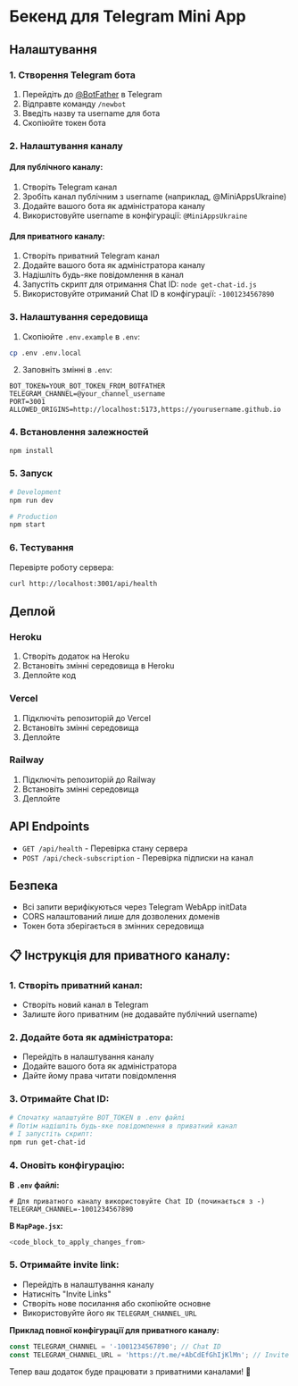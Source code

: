 # Бекенд для Telegram Mini App

## Налаштування

### 1. Створення Telegram бота

1. Перейдіть до [@BotFather](https://t.me/BotFather) в Telegram
2. Відправте команду `/newbot`
3. Введіть назву та username для бота
4. Скопіюйте токен бота

### 2. Налаштування каналу

#### Для публічного каналу:
1. Створіть Telegram канал
2. Зробіть канал публічним з username (наприклад, @MiniAppsUkraine)
3. Додайте вашого бота як адміністратора каналу
4. Використовуйте username в конфігурації: `@MiniAppsUkraine`

#### Для приватного каналу:
1. Створіть приватний Telegram канал
2. Додайте вашого бота як адміністратора каналу
3. Надішліть будь-яке повідомлення в канал
4. Запустіть скрипт для отримання Chat ID: `node get-chat-id.js`
5. Використовуйте отриманий Chat ID в конфігурації: `-1001234567890`

### 3. Налаштування середовища

1. Скопіюйте `.env.example` в `.env`:
```bash
cp .env .env.local
```

2. Заповніть змінні в `.env`:
```
BOT_TOKEN=YOUR_BOT_TOKEN_FROM_BOTFATHER
TELEGRAM_CHANNEL=@your_channel_username
PORT=3001
ALLOWED_ORIGINS=http://localhost:5173,https://yourusername.github.io
```

### 4. Встановлення залежностей

```bash
npm install
```

### 5. Запуск

```bash
# Development
npm run dev

# Production
npm start
```

### 6. Тестування

Перевірте роботу сервера:
```bash
curl http://localhost:3001/api/health
```

## Деплой

### Heroku

1. Створіть додаток на Heroku
2. Встановіть змінні середовища в Heroku
3. Деплойте код

### Vercel

1. Підключіть репозиторій до Vercel
2. Встановіть змінні середовища
3. Деплойте

### Railway

1. Підключіть репозиторій до Railway
2. Встановіть змінні середовища
3. Деплойте

## API Endpoints

- `GET /api/health` - Перевірка стану сервера
- `POST /api/check-subscription` - Перевірка підписки на канал

## Безпека

- Всі запити верифікуються через Telegram WebApp initData
- CORS налаштований лише для дозволених доменів
- Токен бота зберігається в змінних середовища 

## 📋 Інструкція для приватного каналу:

### 1. Створіть приватний канал:
- Створіть новий канал в Telegram
- Залиште його приватним (не додавайте публічний username)

### 2. Додайте бота як адміністратора:
- Перейдіть в налаштування каналу
- Додайте вашого бота як адміністратора
- Дайте йому права читати повідомлення

### 3. Отримайте Chat ID:

```bash
# Спочатку налаштуйте BOT_TOKEN в .env файлі
# Потім надішліть будь-яке повідомлення в приватний канал
# І запустіть скрипт:
npm run get-chat-id
```

### 4. Оновіть конфігурацію:

**В `.env` файлі:**
```env
# Для приватного каналу використовуйте Chat ID (починається з -)
TELEGRAM_CHANNEL=-1001234567890
```

**В `MapPage.jsx`:**
```javascript
<code_block_to_apply_changes_from>
```

### 5. Отримайте invite link:
- Перейдіть в налаштування каналу
- Натисніть "Invite Links" 
- Створіть нове посилання або скопіюйте основне
- Використовуйте його як `TELEGRAM_CHANNEL_URL`

**Приклад повної конфігурації для приватного каналу:**

```javascript
const TELEGRAM_CHANNEL = '-1001234567890'; // Chat ID
const TELEGRAM_CHANNEL_URL = 'https://t.me/+AbCdEfGhIjKlMn'; // Invite link
```

Тепер ваш додаток буде працювати з приватними каналами! 🎉 